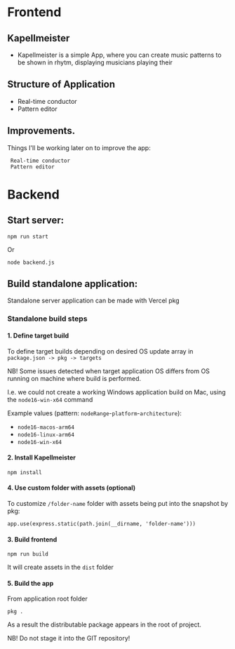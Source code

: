 # Frontend
## Kapellmeister

- Kapellmeister is a simple App, where you can create music patterns to be shown in rhytm, displaying musicians playing their 

## Structure of Application

* Real-time conductor
* Pattern editor


## Improvements.
Things I'll be working later on to improve the app:
```
 Real-time conductor
 Pattern editor

 ```


# Backend


## Start server:

```
npm run start
```
Or

```
node backend.js
```



## Build standalone application:

Standalone server application can be made with Vercel pkg

### Standalone build steps

#### 1. Define target build

To define target builds depending on desired OS update array in `package.json -> pkg -> targets`

NB! Some issues detected when target application OS differs from OS running on machine where build is performed.

I.e. we could not create a working Windows application build on Mac, using the `node16-win-x64` command

Example values (pattern: `nodeRange`-`platform`-`architecture`):

* `node16-macos-arm64`
* `node16-linux-arm64`
* `node16-win-x64`


#### 2. Install Kapellmeister

```
npm install
```

#### 4. Use custom folder with assets (optional)

To customize `/folder-name` folder with assets being put into the snapshot by pkg:
```
app.use(express.static(path.join(__dirname, 'folder-name')))
```

#### 3. Build frontend 

```
npm run build
```
It will create assets in the `dist` folder

#### 5. Build the app

From application root folder

```
pkg .
```
As a result the distributable package appears in the root of project.

NB! Do not stage it into the GIT repository!







